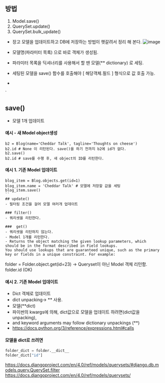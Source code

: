 ## 방법
1. Model.save()
2. QuerySet.update()
3. QuerySet.bulk_update()

- 장고 모델을 업데이트하고 DB에 저장하는 방법이 햇갈려서 정리 해 본다.
![image](https://user-images.githubusercontent.com/15938354/155672290-32f92e4c-f1b0-42e9-a311-e89965a81901.png)

- 모델명(파라미터 목록) 으로 바로 객체가 생성됨.
- 파라미터 목록을 딕셔너리를 사용해서 할 땐 모델(** dictionary) 로 세팅. 
- 세팅된 모델을 save() 함수를 호출해야 [ 해당객체.필드 ] 형식으로 값 호출 가능.
- 

`


## save() 
- 모델 1개 업데이트 
#### 예시 - 새 Model object생성
```
b2 = Blog(name='Cheddar Talk', tagline='Thoughts on cheese')
b2.id # None 이 리턴된다. save()을 하기 전까지 b2에 id가 없다. 
b2.save() 
b2.id # save를 수행 후, 새 object의 ID를 리턴한다.
```

#### 예시 1. 기존 Model 업데이트 
```
blog_item = Blog.objects.get(id=1)
blog_item.name = 'Cheddar Talk' # 모델에 저장할 값을 세팅 
blog_item.save() 
``
## update()
- 필터링 조건을 걸어 모델 여러개 업데이트 

### filter()
- 쿼리셋을 리턴한다.

###  get()
- 쿼리셋을 리턴하지 않는다. 
- Model 1개를 리턴한다.
- Returns the object matching the given lookup parameters, which should be in the format described in Field lookups. 
You should use lookups that are guaranteed unique, such as the primary key or fields in a unique constraint. For example:

```
folder = Folder.object.get(id=23) -> Queryset이 아닌 Model 객체 리턴함.
folder.id (OK) 

#### 예시 2. 기존 Model 업데이트 
- Dict 객체로 업데이트 
- dict unpacking-> ** 사용. 
- 모델(**dict)
- 파이썬의 kwargs에 의해, dict값으로 모델을 업데이트 하려면(dict값을 unpacking), 
- and keyword arguments may follow dictionary unpackings (**) 
- https://docs.python.org/3/reference/expressions.html#calls


#### 모델을 dict로 쓰려면

```python
folder_dict = folder.__dict__
folder_dict["id"]
```
https://docs.djangoproject.com/en/4.0/ref/models/querysets/#django.db.models.query.QuerySet.filter
https://docs.djangoproject.com/en/4.0/ref/models/querysets/
